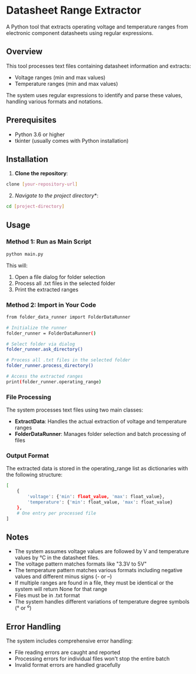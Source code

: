 # Datasheet Range Extractor
A Python tool that extracts operating voltage and temperature ranges from electronic component datasheets using regular expressions.
## Overview
This tool processes text files containing datasheet information and extracts:

- Voltage ranges (min and max values)
- Temperature ranges (min and max values)

The system uses regular expressions to identify and parse these values, handling various formats and notations.
## Prerequisites

- Python 3.6 or higher
- tkinter (usually comes with Python installation)

## Installation

1. **Clone the repository**:
```bash
clone [your-repository-url]
 ```

2. *Navigate to the project directory**:
```bash
cd [project-directory]
 ```


## Usage
### Method 1: Run as Main Script
```bash
python main.py
 ```
This will:

1. Open a file dialog for folder selection
2. Process all .txt files in the selected folder
3. Print the extracted ranges

### Method 2: Import in Your Code
```bash
from folder_data_runner import FolderDataRunner

# Initialize the runner
folder_runner = FolderDataRunner()

# Select folder via dialog
folder_runner.ask_directory()

# Process all .txt files in the selected folder
folder_runner.process_directory()

# Access the extracted ranges
print(folder_runner.operating_range)
 ```
### File Processing
The system processes text files using two main classes:

- **ExtractData**: Handles the actual extraction of voltage and temperature ranges
- **FolderDataRunner**: Manages folder selection and batch processing of files

### Output Format
The extracted data is stored in the operating_range list as dictionaries with the following structure:
```bash
[
    {
        'voltage': {'min': float_value, 'max': float_value},
        'temperature': {'min': float_value, 'max': float_value}
    },
    # One entry per processed file
]
 ```
## Notes

- The system assumes voltage values are followed by V and temperature values by °C in the datasheet files.
- The voltage pattern matches formats like "3.3V to 5V"
- The temperature pattern matches various formats including negative values and different minus signs (- or –)
- If multiple ranges are found in a file, they must be identical or the system will return None for that range
- Files must be in .txt format
- The system handles different variations of temperature degree symbols (° or ⁰)

## Error Handling
The system includes comprehensive error handling:

- File reading errors are caught and reported
- Processing errors for individual files won't stop the entire batch
- Invalid format errors are handled gracefully
